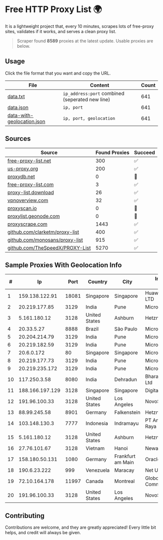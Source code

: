 
# Free HTTP Proxy List 🌍

It is a lightweight project that, every 10 minutes, scrapes lots of free-proxy sites, validates if it works, and serves a clean proxy list.


> Scraper found **8589** proxies at the latest update. Usable proxies are below.

## Usage

Click the file format that you want and copy the URL.


|File|Content|Count|
|----|-------|-----|
|[data.txt](https://raw.githubusercontent.com/themiralay/Proxy-List-World/master/data.txt)|`ip_address:port` combined (seperated new line)|641|
|[data.json](https://raw.githubusercontent.com/themiralay/Proxy-List-World/master/data.json)|`ip, port`|641|
|[data-with-geolocation.json](https://raw.githubusercontent.com/themiralay/Proxy-List-World/master/data-with-geolocation.json)|`ip, port, geolocation`|641|

## Sources

|Source|Found Proxies|Succeed|
|------|-------------|-------|
|[free-proxy-list.net](https://free-proxy-list.net)|300|✅|
|[us-proxy.org](https://www.us-proxy.org)|200|✅|
|[proxydb.net](http://proxydb.net)|0|🚫|
|[free-proxy-list.com](https://free-proxy-list.com/?page=&port=&type%5B%5D=http&type%5B%5D=https&up_time=0&search=Search)|3|✅|
|[proxy-list.download](https://www.proxy-list.download/HTTP)|26|✅|
|[vpnoverview.com](https://vpnoverview.com/privacy/anonymous-browsing/free-proxy-servers)|32|✅|
|[proxyscan.io](https://www.proxyscan.io)|0|🚫|
|[proxylist.geonode.com](https://proxylist.geonode.com/api/proxy-list?limit=300&page=1&sort_by=lastChecked&sort_type=desc&protocols=http,https)|0|🚫|
|[proxyscrape.com](https://api.proxyscrape.com/v2/?request=displayproxies&protocol=http&timeout=10000&country=all&ssl=all&anonymity=all)|1443|✅|
|[github.com/clarketm/proxy-list](https://raw.githubusercontent.com/clarketm/proxy-list/master/proxy-list-raw.txt)|400|✅|
|[github.com/monosans/proxy-list](https://raw.githubusercontent.com/monosans/proxy-list/main/proxies/http.txt)|915|✅|
|[github.com/TheSpeedX/PROXY-List](https://raw.githubusercontent.com/TheSpeedX/PROXY-List/master/http.txt)|5270|✅|


## Sample Proxies With Geolocation Info

|#|Ip|Port|Country|City|Internet Service Provider|
|-|--|----|-------|----|-------------------------|
|1|159.138.122.91|18081|Singapore|Singapore|Huawei International Pte. LTD|
|2|20.219.177.85|3129|India|Pune|Microsoft Corporation|
|3|5.161.180.12|3128|United States|Ashburn|Hetzner Online GmbH|
|4|20.33.5.27|8888|Brazil|São Paulo|Microsoft Corporation|
|5|20.204.214.79|3129|India|Pune|Microsoft Corporation|
|6|20.219.182.59|3129|India|Pune|Microsoft Corporation|
|7|20.6.0.172|80|Singapore|Singapore|Microsoft Corporation|
|8|20.219.177.73|3129|India|Pune|Microsoft Corporation|
|9|20.219.235.172|3129|India|Pune|Microsoft Corporation|
|10|117.250.3.58|8080|India|Dehradun|Bharat Sanchar Nigam Ltd|
|11|188.166.197.129|3128|Singapore|Singapore|DigitalOcean, LLC|
|12|191.96.100.33|3128|United States|Los Angeles|NovoServe B.V.|
|13|88.99.245.58|8901|Germany|Falkenstein|Hetzner Online GmbH|
|14|103.148.130.3|7777|Indonesia|Indramayu|PT Anugerah Cimanuk Raya|
|15|5.161.180.12|3128|United States|Ashburn|Hetzner Online GmbH|
|16|27.76.101.67|3128|Vietnam|Hanoi|Newass2011xDSLHCMC|
|17|158.180.50.131|1080|Germany|Frankfurt am Main|Oracle Corporation|
|18|190.6.23.222|999|Venezuela|Maracay|Net Uno|
|19|72.10.164.178|11997|Canada|Montreal|GloboTech Communications|
|20|191.96.100.33|3128|United States|Los Angeles|NovoServe B.V.|



## Contributing

Contributions are welcome, and they are greatly appreciated! Every
little bit helps, and credit will always be given.

